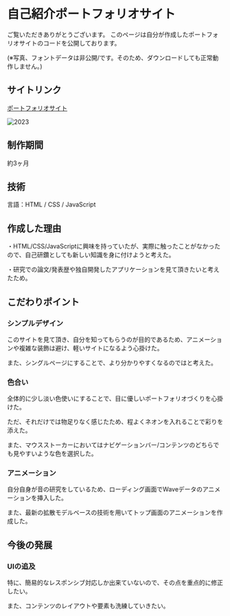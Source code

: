 # 自己紹介ポートフォリオサイト
ご覧いただきありがとうございます。
このページは自分が作成したポートフォリオサイトのコードを公開しております。

(※写真、フォントデータは非公開/です。そのため、ダウンロードしても正常動作しません。)

## サイトリンク
[ポートフォリオサイト](http://atportfolio.starfree.jp/)

![2023](https://github.com/aoto2025recruit/AutoHTML_Creater/assets/151368384/53c3daf7-b4f8-483a-b4db-06526418a167)

## 制作期間
約3ヶ月

## 技術
言語：HTML / CSS / JavaScript

## 作成した理由
・HTML/CSS/JavaScriptに興味を持っていたが、実際に触ったことがなかったので、自己研鑽としても新しい知識を身に付けようと考えた。

・研究での論文/発表歴や独自開発したアプリケーションを見て頂きたいと考えたため。

## こだわりポイント
### シンプルデザイン
このサイトを見て頂き、自分を知ってもらうのが目的であるため、アニメーションや複雑な装飾は避け、軽いサイトになるよう心掛けた。

また、シングルページにすることで、より分かりやすくなるのではと考えた。

### 色合い
全体的に少し淡い色使いにすることで、目に優しいポートフォリオづくりを心掛けた。

ただ、それだけでは物足りなく感じたため、程よくネオンを入れることで彩りを添えた。

また、マウスストーカーにおいてはナビゲーションバー/コンテンツのどちらでも見やすいような色を選択した。

### アニメーション
自分自身が音の研究をしているため、ローディング画面でWaveデータのアニメーションを挿入した。

また、最新の拡散モデルベースの技術を用いてトップ画面のアニメーションを作成した。

## 今後の発展
### UIの追及
特に、簡易的なレスポンシブ対応しか出来ていないので、その点を重点的に修正したい。

また、コンテンツのレイアウトや要素も洗練していきたい。


